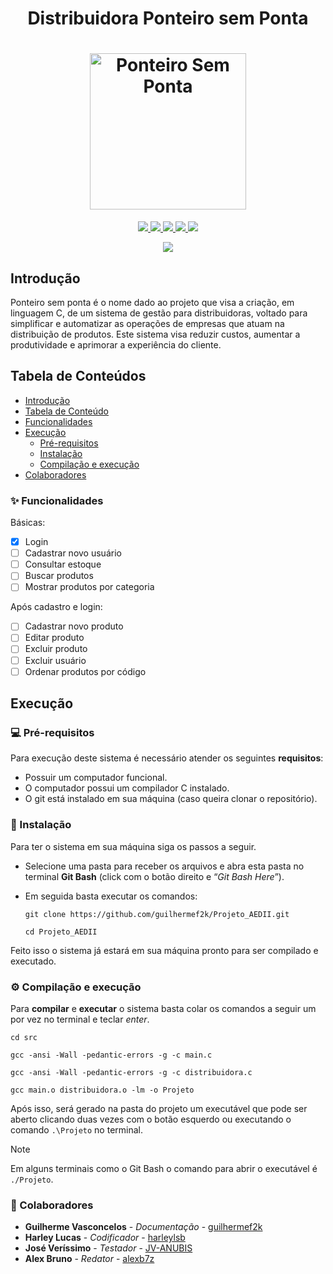 <h1  align="center">
  Distribuidora Ponteiro sem Ponta
</h1>

<h1 align="center">
  <img  src="https://live.staticflickr.com/65535/53994772090_761d90f09c_z.jpg"  alt="Ponteiro Sem Ponta"  height="250"  width="250">
  <br>
</h1>

<p  align="center">
  <a  href="(https://github.com/guilhermef2k/Projeto_AEDII/tags/)">
  <img  src="https://img.shields.io/github/tag/guilhermef2k/Projeto_AEDII">
  </a>
  <a  href="https://GitHub.com/guilhermef2k/Projeto_AEDII/commit/">
  <img  src="https://badgen.net/github/commits/guilhermef2k/Projeto_AEDII">
  </a>
  <a  href="https://GitHub.com/guilhermef2k/Projeto_AEDII/pull/">
  <img  src="https://img.shields.io/github/issues-pr/guilhermef2k/Projeto_AEDII">
  </a>
  <a  href="https://GitHub.com/guilhermef2k/Projeto_AEDII/graphs/contributors/">
  <img  src="https://badgen.net/github/contributors/guilhermef2k/Projeto_AEDII">
  </a>
  <a  href="https://GitHub.com/guilhermef2k/Projeto_AEDII/stargazers/">
  <img  src="https://img.shields.io/github/stars/guilhermef2k/Projeto_AEDII.svg?style=social&label=Stars&maxAge=2592000)">
  </a>
</p>

<p  align="center">
  <a>
  <img  src="http://img.shields.io/static/v1?label=status&message=EM%20DESENVOLVIMENTO&color=GREEN&style=badge)">
  </a>
</p>

## Introdução

Ponteiro sem ponta é o nome dado ao projeto que visa a criação, em linguagem C, de um sistema de gestão para distribuidoras, voltado para simplificar e automatizar as operações de empresas que atuam na distribuição de produtos. Este sistema visa reduzir custos, aumentar a produtividade e aprimorar a experiência do cliente. 

## Tabela de Conteúdos 
<!--ts-->
*	[Introdução](#introdução) 
*	[Tabela de Conteúdo](#tabela-de-conteúdos) 
*	[Funcionalidades](#-funcionalidades) 
*	[Execução](#execução) 
	*	[Pré-requisitos](#-pré-requisitos) 
	*	[Instalação](#-instalação) 
	*	[Compilação e execução](#%EF%B8%8F-compilação-e-execução) 
*	[Colaboradores](#-colaboradores) 
<!--te-->

### ✨ Funcionalidades

Básicas:

- [x] Login 
- [ ] Cadastrar novo usuário 
- [ ] Consultar estoque
- [ ] Buscar produtos
- [ ] Mostrar produtos por categoria

Após cadastro e login:

- [ ] Cadastrar novo produto
- [ ] Editar produto
- [ ] Excluir produto
- [ ] Excluir usuário
- [ ] Ordenar produtos por código

## Execução

### 💻 Pré-requisitos

Para execução deste sistema é necessário atender os seguintes **requisitos**:

* Possuir um computador funcional.
* O computador possui um compilador C instalado.
* O git está instalado em sua máquina (caso queira clonar o repositório).
  
### 🔧 Instalação

Para ter o sistema em sua máquina siga os passos a seguir. 
* Selecione uma pasta para receber os arquivos e abra esta pasta no terminal **Git Bash** (click com o botão direito e “*Git Bash Here*”).
* Em seguida basta executar os comandos:

	`git clone https://github.com/guilhermef2k/Projeto_AEDII.git`

	`cd Projeto_AEDII`

Feito isso o sistema já estará em sua máquina pronto para ser compilado e executado.

### ⚙️ Compilação e execução

Para **compilar** e **executar** o sistema basta colar os comandos a seguir um por vez no terminal e teclar *enter*.

`cd src`

`gcc -ansi -Wall -pedantic-errors -g -c main.c`

`gcc -ansi -Wall -pedantic-errors -g -c distribuidora.c`

`gcc main.o distribuidora.o -lm -o Projeto`

Após isso, será gerado na pasta do projeto um executável que pode ser aberto clicando duas vezes com o botão esquerdo ou executando o comando `.\Projeto` no terminal.

> [!NOTE]
> Em alguns terminais como o Git Bash o comando para abrir o executável é `./Projeto`. 

### 🤝 Colaboradores
* **Guilherme Vasconcelos** - *Documentação* - [guilhermef2k](https://github.com/guilhermef2k)
* **Harley Lucas** - *Codificador* - [harleylsb](https://github.com/harleylsb)
* **José Veríssimo** - *Testador* - [JV-ANUBIS](https://github.com/JV-ANUBIS)
* **Alex Bruno** - *Redator* - [alexb7z](https://github.com/alexb7z)
